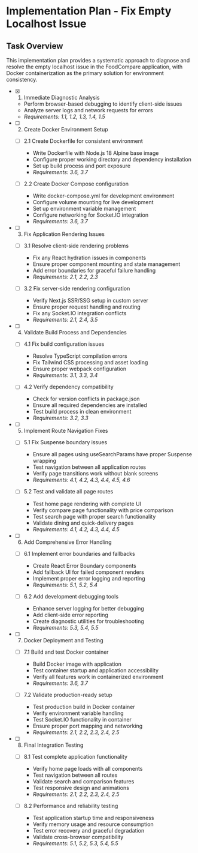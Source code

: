 # Implementation Plan - Fix Empty Localhost Issue

## Task Overview

This implementation plan provides a systematic approach to diagnose and resolve the empty localhost issue in the FoodCompare application, with Docker containerization as the primary solution for environment consistency.

- [x] 1. Immediate Diagnostic Analysis


  - Perform browser-based debugging to identify client-side issues
  - Analyze server logs and network requests for errors
  - _Requirements: 1.1, 1.2, 1.3, 1.4, 1.5_

- [ ] 2. Create Docker Environment Setup
  - [ ] 2.1 Create Dockerfile for consistent environment
    - Write Dockerfile with Node.js 18 Alpine base image
    - Configure proper working directory and dependency installation
    - Set up build process and port exposure
    - _Requirements: 3.6, 3.7_

  - [ ] 2.2 Create Docker Compose configuration
    - Write docker-compose.yml for development environment
    - Configure volume mounting for live development
    - Set up environment variable management
    - Configure networking for Socket.IO integration
    - _Requirements: 3.6, 3.7_

- [ ] 3. Fix Application Rendering Issues
  - [ ] 3.1 Resolve client-side rendering problems
    - Fix any React hydration issues in components
    - Ensure proper component mounting and state management
    - Add error boundaries for graceful failure handling
    - _Requirements: 2.1, 2.2, 2.3_

  - [ ] 3.2 Fix server-side rendering configuration
    - Verify Next.js SSR/SSG setup in custom server
    - Ensure proper request handling and routing
    - Fix any Socket.IO integration conflicts
    - _Requirements: 2.1, 2.4, 3.5_

- [ ] 4. Validate Build Process and Dependencies
  - [ ] 4.1 Fix build configuration issues
    - Resolve TypeScript compilation errors
    - Fix Tailwind CSS processing and asset loading
    - Ensure proper webpack configuration
    - _Requirements: 3.1, 3.3, 3.4_

  - [ ] 4.2 Verify dependency compatibility
    - Check for version conflicts in package.json
    - Ensure all required dependencies are installed
    - Test build process in clean environment
    - _Requirements: 3.2, 3.3_




- [ ] 5. Implement Route Navigation Fixes
  - [ ] 5.1 Fix Suspense boundary issues
    - Ensure all pages using useSearchParams have proper Suspense wrapping
    - Test navigation between all application routes
    - Verify page transitions work without blank screens
    - _Requirements: 4.1, 4.2, 4.3, 4.4, 4.5, 4.6_

  - [ ] 5.2 Test and validate all page routes
    - Test home page rendering with complete UI
    - Verify compare page functionality with price comparison
    - Test search page with proper search functionality
    - Validate dining and quick-delivery pages
    - _Requirements: 4.1, 4.2, 4.3, 4.4, 4.5_

- [ ] 6. Add Comprehensive Error Handling
  - [ ] 6.1 Implement error boundaries and fallbacks
    - Create React Error Boundary components
    - Add fallback UI for failed component renders
    - Implement proper error logging and reporting
    - _Requirements: 5.1, 5.2, 5.4_

  - [ ] 6.2 Add development debugging tools
    - Enhance server logging for better debugging
    - Add client-side error reporting
    - Create diagnostic utilities for troubleshooting
    - _Requirements: 5.3, 5.4, 5.5_

- [ ] 7. Docker Deployment and Testing
  - [ ] 7.1 Build and test Docker container
    - Build Docker image with application
    - Test container startup and application accessibility
    - Verify all features work in containerized environment
    - _Requirements: 3.6, 3.7_

  - [ ] 7.2 Validate production-ready setup
    - Test production build in Docker container
    - Verify environment variable handling
    - Test Socket.IO functionality in container
    - Ensure proper port mapping and networking
    - _Requirements: 2.1, 2.2, 2.3, 2.4, 2.5_

- [ ] 8. Final Integration Testing
  - [ ] 8.1 Test complete application functionality
    - Verify home page loads with all components
    - Test navigation between all routes
    - Validate search and comparison features
    - Test responsive design and animations
    - _Requirements: 2.1, 2.2, 2.3, 2.4, 2.5_

  - [ ] 8.2 Performance and reliability testing
    - Test application startup time and responsiveness
    - Verify memory usage and resource consumption
    - Test error recovery and graceful degradation
    - Validate cross-browser compatibility
    - _Requirements: 5.1, 5.2, 5.3, 5.4, 5.5_